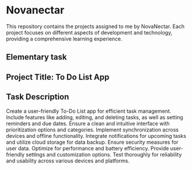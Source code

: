 # Novanectar

This repository contains the projects assigned to me by NovaNectar. Each project focuses on different aspects of development and technology, providing a comprehensive learning experience.

## Elementary task 

## Project Title: To Do List App

## Task Description

Create a user-friendly To-Do List app for 
efficient task management. Include features like adding, editing, and deleting tasks, as well as setting reminders and due dates. Ensure a clean and intuitive interface with prioritization options and categories. Implement
synchronization across devices and offline functionality. Integrate notifications for upcoming tasks and utilize cloud storage for data backup. Ensure security measures for user data. Optimize for performance and battery efficiency. Provide user-friendly settings and customization options. Test thoroughly for reliability and usability across various devices and platforms.

